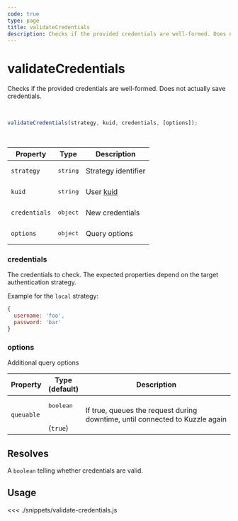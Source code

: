 ```yaml
---
code: true
type: page
title: validateCredentials
description: Checks if the provided credentials are well-formed. Does not actually save credentials.
---
```


# validateCredentials

Checks if the provided credentials are well-formed. Does not actually save credentials.

<br />

```js
validateCredentials(strategy, kuid, credentials, [options]);
```

<br />

| Property | Type | Description |
|--- |--- |--- |
| `strategy` | <pre>string</pre> | Strategy identifier |
| `kuid` | <pre>string</pre> | User [kuid](/core/1/guides/essentials/user-authentication#kuzzle-user-identifier-kuid) |
| `credentials` | <pre>object</pre> | New credentials |
| `options` | <pre>object</pre> | Query options |

### credentials

The credentials to check. The expected properties depend on the target authentication strategy.

Example for the `local` strategy:

```js
{
  username: 'foo',
  password: 'bar'
}
```

### options

Additional query options

| Property | Type<br />(default) | Description |
| --- | --- | --- |
| `queuable` | <pre>boolean</pre><br />(`true`) | If true, queues the request during downtime, until connected to Kuzzle again |

## Resolves

A `boolean` telling whether credentials are valid.

## Usage

<<< ./snippets/validate-credentials.js

